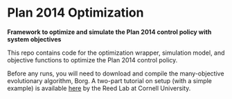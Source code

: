 # Plan 2014 Optimization
**Framework to optimize and simulate the Plan 2014 control policy with system objectives**

This repo contains code for the optimization wrapper, simulation model, and objective functions to optimize the Plan 2014 control policy.

Before any runs, you will need to download and compile the many-objective evolutionary algorithm, Borg. A two-part tutorial on setup (with a simple example) is available [here](https://waterprogramming.wordpress.com/2015/06/25/basic-borg-moea-use-for-the-truly-newbies-part-12/) by the Reed Lab at Cornell University.
